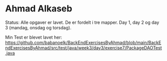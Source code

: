 # Ahmad Alkaseb
Status: Alle opgaver er lavet. De er fordelt i tre mapper. 
Day 1, day 2 og day 3 (mandag, onsdag og torsdag).

Min Test er blevet lavet her: https://github.com/babanoelk/BackEndExercisesByAhmad/blob/main/BackEndExercisesByAhmad/src/test/java/week3/day3/exercise7/PackageDAOTest.java